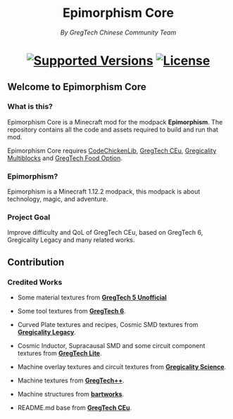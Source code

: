 <h1 align="center">
    Epimorphism Core
</h1>

<p align="center">
    <i> By GregTech Chinese Community Team </i>
</p>

<h1 align="center">
    <a href="https://modrinth.com/mod/epcore"><img src="https://img.shields.io/badge/Available%20for-MC%201.12.2%20-informational?style=for-the-badge" alt="Supported Versions"></a>
    <a href="https://gitlab.com/gtcnc/epimorphism-core/blob/overhaul/LICENSE"><img src="https://img.shields.io/gitlab/license/gtcnc/epimorphism-core?style=for-the-badge" alt="License"></a>
</h1>

##  Welcome to Epimorphism Core

###  What is this?

Epimorphism Core is a Minecraft mod for the modpack **Epimorphism**. The repository contains all the code and assets required to build and run that mod.

Epimorphism Core requires [CodeChickenLib](https://www.curseforge.com/minecraft/mc-mods/codechicken-lib-1-8), [GregTech CEu](https://github.com/GregTechCEu/GregTech), [Gregicality Multiblocks](https://github.com/GregTechCEu/gregicality-multiblocks) and [GregTech Food Option](https://github.com/bruberu/GregTechFoodOption). 

###  Epimorphism?

Epimorphism is a Minecraft 1.12.2 modpack, this modpack is about technology, magic, and adventure.

###  Project Goal

Improve difficulty and QoL of GregTech CEu, based on GregTech 6, Gregicality Legacy and many related works.

## Contribution

###  Credited Works

* Some material textures from **[GregTech 5 Unofficial](https://github.com/GTNewHorizons/GT5-Unofficial)**

* Some tool textures from **[GregTech 6](https://github.com/GregTech6/gregtech6)**.

* Curved Plate textures and recipes, Cosmic SMD textures from **[Gregicality Legacy](https://github.com/GregTechCEu/gregicality-legacy)**.

* Cosmic Inductor, Supracausal SMD and some circuit component textures from **[GregTech Lite](https://gitlab.com/sweep_tosho/gregtech-lite)**.

* Machine overlay textures and circuit textures from **[Gregicality Science](https://github.com/GregTechCEu/gregicality-science)**.

* Machine textures from **[GregTech++](https://github.com/GTNewHorizons/GTplusplus)**.

* Machine structures from **[bartworks](https://github.com/GTNewHorizons/bartworks)**.

* README.md base from **[GregTech CEu](https://github.com/GregTechCEu/GregTech)**.